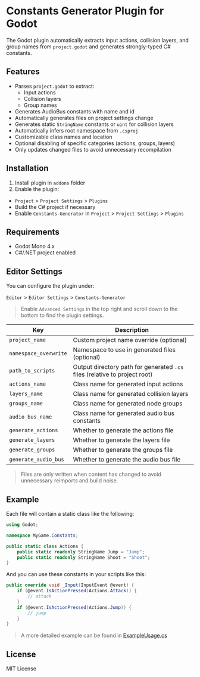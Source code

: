 # Constants Generator Plugin for Godot

The Godot plugin automatically extracts input actions, collision layers, and group names from `project.godot` and
generates strongly-typed C# constants.

## Features

- Parses `project.godot` to extract:
  - Input actions
  - Collision layers
  - Group names
- Generates AudioBus constants with name and id
- Automatically generates files on project settings change
- Generates static `StringName` constants or `uint` for collision layers
- Automatically infers root namespace from `.csproj`
- Customizable class names and location
- Optional disabling of specific categories (actions, groups, layers)
- Only updates changed files to avoid unnecessary recompilation

## Installation

1. Install plugin in `addons` folder
2. Enable the plugin:

- `Project` > `Project Settings` > `Plugins`
- Build the C# project if necessary
- Enable `Constants-Generator` in `Project` > `Project Settings` > `Plugins`

## Requirements

- Godot Mono 4.x
- C#/.NET project enabled


## Editor Settings

You can configure the plugin under:

`Editor` > `Editor Settings` > `Constants-Generator`

> Enable `Advanced Settings` in the top right and scroll down to the bottom to find the plugin settings.

| Key                   | Description                                                                |
|-----------------------|----------------------------------------------------------------------------|
| `project_name`        | Custom project name override (optional)                                    |
| `namespace_overwrite` | Namespace to use in generated files (optional)                             |
| `path_to_scripts`     | Output directory path for generated `.cs` files (relative to project root) |
| `actions_name`        | Class name for generated input actions                                     |
| `layers_name`         | Class name for generated collision layers                                  |
| `groups_name`         | Class name for generated node groups                                       |
| `audio_bus_name`      | Class name for generated audio bus constants                               |
| `generate_actions`    | Whether to generate the actions file                                       |
| `generate_layers`     | Whether to generate the layers file                                        |
| `generate_groups`     | Whether to generate the groups file                                        |
| `generate_audio_bus`  | Whether to generate the audio bus file                                     |

> Files are only written when content has changed to avoid unnecessary reimports and build noise.

## Example

Each file will contain a static class like the following:

```csharp
using Godot;

namespace MyGame.Constants;

public static class Actions {
    public static readonly StringName Jump = "Jump";
    public static readonly StringName Shoot = "Shoot";
}
```
And you can use these constants in your scripts like this:
```csharp
public override void _Input(InputEvent @event) {
    if (@event.IsActionPressed(Actions.Attack)) {
        // attack
    }
    if (@event.IsActionPressed(Actions.Jump)) {
        // jump
    }
}
```
> A more detailed example can be found in [ExampleUsage.cs](ExampleUsage.cs)

## License

MIT License